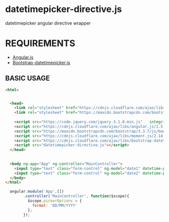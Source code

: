 # datetimepicker-directive.js
datetimepicker angular directive wrapper

# REQUIREMENTS

* [Angular.js][angularjs]
* [Bootstrap-datetimepicker.js][bootstrap-datetimepicker.min.js]

[angularjs]: http://angularjs.org/
[bootstrap-datetimepicker.min.js]: https://eonasdan.github.io/bootstrap-datetimepicker/

BASIC USAGE
-------------

```html
<html>


  <head>
    <link rel="stylesheet" href="https://cdnjs.cloudflare.com/ajax/libs/bootstrap-datetimepicker/4.17.37/css/bootstrap-datetimepicker.min.css"/>
    <link rel="stylesheet" href="https://maxcdn.bootstrapcdn.com/bootstrap/3.3.7/css/bootstrap.min.css"/>
    
    <script src="https://code.jquery.com/jquery-3.1.0.min.js"   integrity="sha256-cCueBR6CsyA4/9szpPfrX3s49M9vUU5BgtiJj06wt/s="   crossorigin="anonymous"></script>
    <script src="https://cdnjs.cloudflare.com/ajax/libs/angular.js/1.5.8/angular.min.js"></script>
    <script src="https://maxcdn.bootstrapcdn.com/bootstrap/3.3.7/js/bootstrap.min.js"></script>
    <script src="https://cdnjs.cloudflare.com/ajax/libs/moment.js/2.14.1/moment.min.js"></script>
    <script src="https://cdnjs.cloudflare.com/ajax/libs/bootstrap-datetimepicker/4.17.37/js/bootstrap-datetimepicker.min.js"></script>
    <script src="datetimepicker-directive.js"></script>
  </head>
  
  
  <body ng-app="App" ng-controller="MainController">
    <input type="text" class="form-control" ng-model="date1" datetime-picker="{format: 'MMM-DD-YYY' }">
    <input type="text" class="form-control" ng-model="date2" datetime-picker="pickerOptions">
  </body>
</html>
```


```javascript
  angular.module('App',[])
        .controller('MainController', function($scope){
          $scope.pickerOptions = {
            format: 'DD/MM/YYYY'
          };
        });          
```
